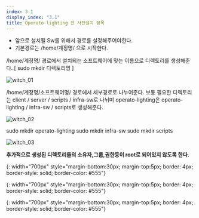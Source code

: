 ```yaml
---
index: 3.1
display_index: "3.1"
title: Operato-lighting 전 사전설치 항목 
---
```


- 앞으로 설치될 Sw를 위해서 경로를 설정해주어야한다.
- 기본경로는 /home/계정명/ 으로 시작한다.

/home/계정명/ 경로에서 설치되는 소프트웨어에 맞는 이름으로 디렉토리를 생성해준다. [ sudo mkdir 디렉토리명 ]

![witch_01][witch_01]

/home/계정명/소프트웨어명/ 경로에서 세부경로로 나누어준다. 
보통 필요한 디렉토리는 client / server / scripts / infra-sw로 나뉘며 operato-lighting은 operato-lighting / infra-sw / scripts로 생성해준다.

![witch_02][witch_02]

sudo mkdir operato-lighting
sudo mkdir infra-sw 
sudo mkdir scripts

![witch_03][witch_03]

**추가적으로 생성된 디렉토리들의 소유자,그룹,권한등이 root로 되어있지 않도록 한다.**

[witch_01]: {{site.baseurl}}/assets/mkdir/witch_01.png
{: width="700px" style="margin-bottom:30px; margin-top:5px; border: 4px; border-style: solid; border-color: #555"}

[witch_02]: {{site.baseurl}}/assets/mkdir/witch_02.png
{: width="700px" style="margin-bottom:30px; margin-top:5px; border: 4px; border-style: solid; border-color: #555"}

[witch_03]: {{site.baseurl}}/assets/mkdir/witch_03.png
{: width="700px" style="margin-bottom:30px; margin-top:5px; border: 4px; border-style: solid; border-color: #555"}